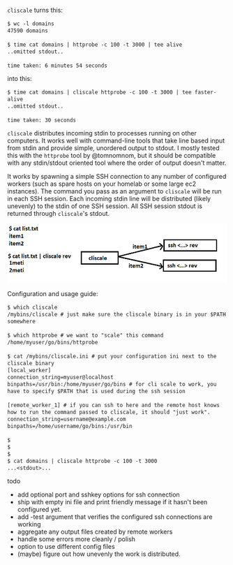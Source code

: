 `cliscale` turns this:

```
$ wc -l domains
47590 domains

$ time cat domains | httprobe -c 100 -t 3000 | tee alive
..omitted stdout..

time taken: 6 minutes 54 seconds
```

into this:

```
$ time cat domains | cliscale httprobe -c 100 -t 3000 | tee faster-alive
..omitted stdout..

time taken: 30 seconds
```

`cliscale` distributes incoming stdin to processes running on other computers. It works well with command-line tools that take line based input from stdin and provide simple, unordered output to stdout. I mostly tested this with the `httprobe` tool by @tomnomnom, but it should be compatible with any stdin/stdout oriented tool where the order of output doesn't matter.

It works by spawning a simple SSH connection to any number of configured workers (such as spare hosts on your homelab or some large ec2 instances). The command you pass as an argument to `cliscale` will be run in each SSH session. Each incoming stdin line will be distributed (likely unevenly) to the stdin of one SSH session. All SSH session stdout is returned through `cliscale`'s stdout.

![example pic](/example.png "example")

Configuration and usage guide:
```
$ which cliscale
/mybins/cliscale # just make sure the cliscale binary is in your $PATH somewhere

$ which httprobe # we want to "scale" this command
/home/myuser/go/bins/httprobe

$ cat /mybins/cliscale.ini # put your configuration ini next to the cliscale binary
[local_worker]
connection_string=myuser@localhost
binpaths=/usr/bin:/home/myuser/go/bins # for cli scale to work, you have to specify $PATH that is used during the ssh session

[remote_worker_1] # if you can ssh to here and the remote host knows how to run the command passed to cliscale, it should "just work".
connection_string=username@example.com
binpaths=/home/username/go/bins:/usr/bin

$
$
$
$ cat domains | cliscale httprobe -c 100 -t 3000
...<stdout>...

```

todo
* add optional port and sshkey options for ssh connection
* ship with empty ini file and print friendly message if it hasn't been configured yet.
* add -test argument that verifies the configured ssh connections are working
* aggregate any output files created by remote workers
* handle some errors more cleanly / polish
* option to use different config files
* (maybe) figure out how unevenly the work is distributed.
